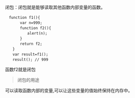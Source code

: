 闭包：闭包就是能够读取其他函数内部变量的函数。

	　function f1(){
	　　　　var n=999;
	　　　　function f2(){
	　　　　　　alert(n); 
	　　　　}
	　　　　return f2;
	　　}
	　　var result=f1();
	　　result(); // 999

函数f2就是闭包


> 闭包的用途

可以读取函数内部的变量,可以让这些变量的值始终保持在内存中。